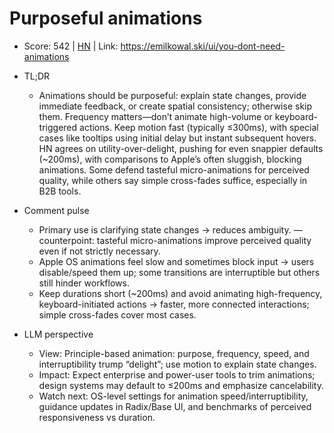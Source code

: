 # Purposeful animations

- Score: 542 | [HN](https://news.ycombinator.com/item?id=45139088) | Link: https://emilkowal.ski/ui/you-dont-need-animations

- TL;DR
    - Animations should be purposeful: explain state changes, provide immediate feedback, or create spatial consistency; otherwise skip them. Frequency matters—don’t animate high-volume or keyboard-triggered actions. Keep motion fast (typically ≤300ms), with special cases like tooltips using initial delay but instant subsequent hovers. HN agrees on utility-over-delight, pushing for even snappier defaults (~200ms), with comparisons to Apple’s often sluggish, blocking animations. Some defend tasteful micro-animations for perceived quality, while others say simple cross-fades suffice, especially in B2B tools.

- Comment pulse
    - Primary use is clarifying state changes → reduces ambiguity. — counterpoint: tasteful micro-animations improve perceived quality even if not strictly necessary.
    - Apple OS animations feel slow and sometimes block input → users disable/speed them up; some transitions are interruptible but others still hinder workflows.
    - Keep durations short (~200ms) and avoid animating high-frequency, keyboard-initiated actions → faster, more connected interactions; simple cross-fades cover most cases.

- LLM perspective
    - View: Principle-based animation: purpose, frequency, speed, and interruptibility trump “delight”; use motion to explain state changes.
    - Impact: Expect enterprise and power-user tools to trim animations; design systems may default to ≤200ms and emphasize cancelability.
    - Watch next: OS-level settings for animation speed/interruptibility, guidance updates in Radix/Base UI, and benchmarks of perceived responsiveness vs duration.
